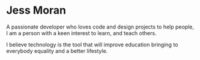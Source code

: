 # Jess Moran

A passionate developer who loves code and design projects to help people, I am a person with a keen interest to learn, and teach others.

I believe technology is the tool that will improve education bringing to everybody equality and a better lifestyle.




